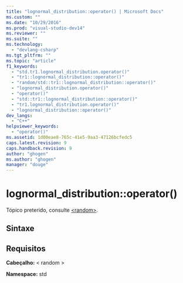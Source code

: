 ```yaml
---
title: "lognormal_distribution::operator() | Microsoft Docs"
ms.custom: ""
ms.date: "10/29/2016"
ms.prod: "visual-studio-dev14"
ms.reviewer: ""
ms.suite: ""
ms.technology: 
  - "devlang-csharp"
ms.tgt_pltfrm: ""
ms.topic: "article"
f1_keywords: 
  - "std.tr1.lognormal_distribution.operator()"
  - "tr1::lognormal_distribution::operator()"
  - "random/std::tr1::lognormal_distribution::operator()"
  - "lognormal_distribution.operator()"
  - "operator()"
  - "std::tr1::lognormal_distribution::operator()"
  - "tr1.lognormal_distribution.operator()"
  - "lognormal_distribution::operator()"
dev_langs: 
  - "C++"
helpviewer_keywords: 
  - "operator()"
ms.assetid: 1d00eae8-765c-41e5-9aa3-47126bcfedc5
caps.latest.revision: 9
caps.handback.revision: 9
author: "ghogen"
ms.author: "ghogen"
manager: "douge"
---
```

# lognormal_distribution::operator()
Tópico preterido, consulte [\<random\>](../standard-library/random.md).  
  
## Sintaxe  
  
## Requisitos  
 **Cabeçalho:** \< random \>  
  
 **Namespace:** std